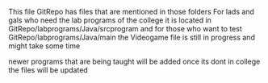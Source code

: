 This file GitRepo has files that are mentioned in those folders 
For lads and gals who need the lab programs of the college it is located in GitRepo/labprograms/Java/srcprogram and for those who want to test GitRepo/labprograms/Java/main 
the Videogame file is still in progress and might take some time 

newer programs that are being taught will be added once its dont in college 
the files will be updated 

